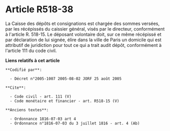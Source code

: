 # Article R518-38

La Caisse des dépôts et consignations est chargée des sommes versées, par les récépissés du caissier général, visés par le
directeur, conformément à l'article R. 518-15. Le déposant volontaire doit, sur ce même récépissé et par déclaration de lui
signée, élire dans la ville de Paris un domicile qui est attributif de juridiction pour tout ce qui a trait audit dépôt,
conformément à l'article 111 du code civil.

**Liens relatifs à cet article**

	**Codifié par**:

	  - Décret n°2005-1007 2005-08-02 JORF 25 août 2005

	**Cite**:

	  - Code civil - art. 111 (V)
	  - Code monétaire et financier - art. R518-15 (V)

	**Anciens textes**:

	  - Ordonnance 1816-07-03 art 4
	  - Ordonnance n°1816-07-03 du 3 juillet 1816 - art. 4 (Ab)
